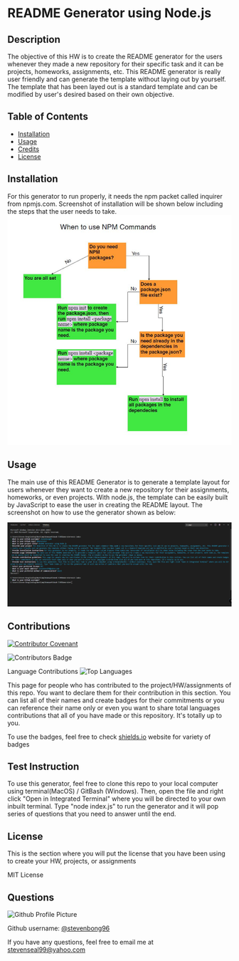 
  # README Generator using Node.js

  ## Description 
  The objective of this HW is to create the README generator for the users whenever they made a new repository for their specific task and it can be projects, homeworks, assignments, etc. This README generator is really user friendly and can generate the template without laying out by yourself. The template that has been layed out is a standard template and can be modified by user's desired based on their own objective.
    
  ## Table of Contents
  * [Installation](#installation)
  * [Usage](#usage)
  * [Credits](#credits)
  * [License](#license)

  ## Installation 
  For this generator to run properly, it needs the npm packet called inquirer from npmjs.com. Screenshot of installation will be shown below including the steps that the user needs to take.
  ![Steps Installation](./steps.JPG) 

  ## Usage 
  The main use of this README Generator is to generate a template layout for users whenever they want to create a new repository for their assignments, homeworks, or even projects. With node.js, the template can be easily built by JavaScript to ease the user in creating the README layout. The screenshot on how to use the generator shown as below:
  
  ![Example Instructions](./questionsprompt.JPG)

  ## Contributions
  [![Contributor Covenant](https://img.shields.io/badge/Contributor%20Covenant-v2.0%20adopted-ff69b4.svg)](code_of_conduct.md) 

  ![Contributors Badge](https://img.shields.io/github/contributors/stevenbong96/MDgenerator?label=Total%20Contributors)

  Language Contributions
  ![Top Languages](https://img.shields.io/github/languages/top/stevenbong96/MDgenerator)
  
  This page for people who has contributed to the project/HW/assignments of this repo. You want to declare them for their contribution in this section. You can list all of their names and create badges for their commitments or you can reference their name only or even you want to share total languages contributions that all of you have made or this repository. It's totally up to you.

  To use the badges, feel free to check [shields.io](https://shields.io/) website for variety of badges
  
  ## Test Instruction  
  To use this generator, feel free to clone this repo to your local computer using terminal(MacOS) / GitBash (Windows). Then, open the file and right click "Open in Integrated Terminal" where you will be directed to your own inbuilt terminal. Type "node index.js" to run the generator and it will pop series of questions that you need to answer until the end.

  ## License 
  This is the section where you will put the license that you have been using to create your HW, projects, or assignments
  
  MIT License

  ## Questions 
  ![Github Profile Picture](https://avatars1.githubusercontent.com/u/69608772?v=4)
  
  Github username: [@stevenbong96](https://api.github.com/users/stevenbong96)

  If you have any questions, feel free to email me at stevenseal99@yahoo.com
  